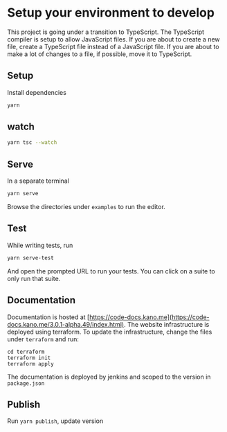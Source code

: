 # Setup your environment to develop

This project is going under a transition to TypeScript. The TypeScript compiler is setup to allow JavaScript files.
If you are about to create a new file, create a TypeScript file instead of a JavaScript file. If you are about to make a lot of changes to a file, if possible, move it to TypeScript.

## Setup

Install dependencies

```sh
yarn
```

## watch

```sh
yarn tsc --watch
```

## Serve

In a separate terminal

```sh
yarn serve
```

Browse the directories under `examples` to run the editor.

## Test

While writing tests, run

```sh
yarn serve-test
```

And open the prompted URL to run your tests. You can click on a suite to only run that suite.

## Documentation

Documentation is hosted at [https://code-docs.kano.me](https://code-docs.kano.me/3.0.1-alpha.49/index.html). The website infrastructure is deployed using terraform. To update the infrastructure, change the files under `terraform` and run:

```
cd terraform
terraform init
terraform apply
```

The documentation is deployed by jenkins and scoped to the version in `package.json`

## Publish

Run `yarn publish`, update version
